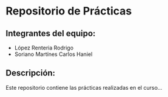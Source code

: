# Repositorio de Prácticas

## Integrantes del equipo:
- López Renteria Rodrigo
- Soriano Martínes Carlos Haniel

## Descripción:
Este repositorio contiene las prácticas realizadas en el curso...

